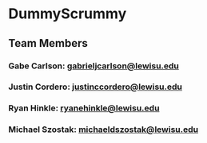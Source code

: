 # DummyScrummy

## Team Members 

### Gabe Carlson: gabrieljcarlson@lewisu.edu

### Justin Cordero: justinccordero@lewisu.edu

### Ryan Hinkle: ryanehinkle@lewisu.edu

### Michael Szostak: michaeldszostak@lewisu.edu
